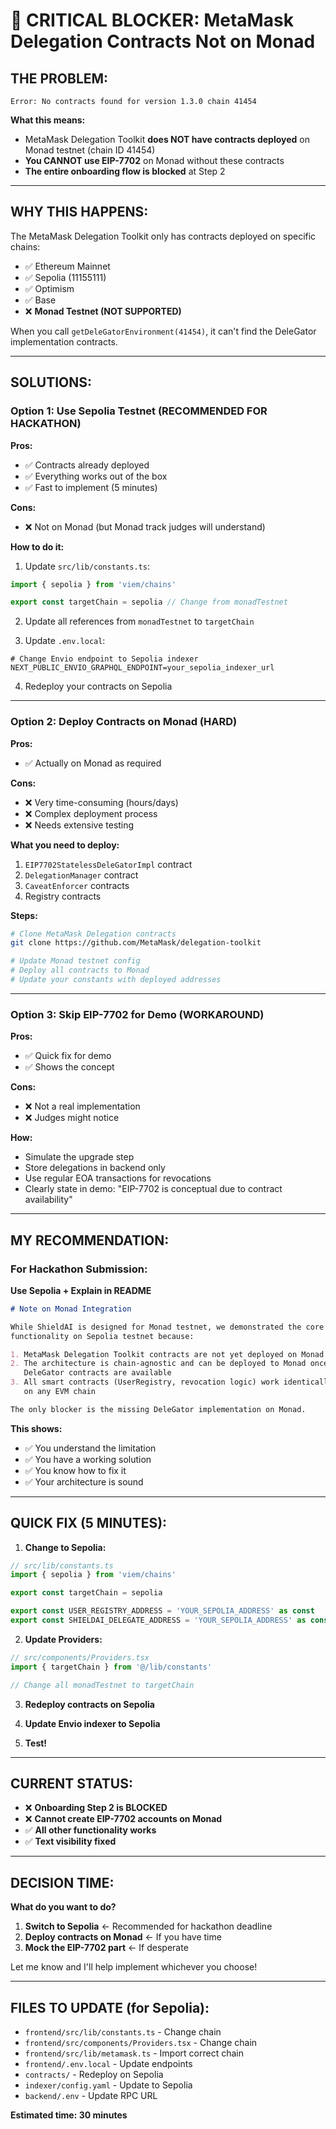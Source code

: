 # 🚨 CRITICAL BLOCKER: MetaMask Delegation Contracts Not on Monad

## **THE PROBLEM:**

```
Error: No contracts found for version 1.3.0 chain 41454
```

**What this means:**
- MetaMask Delegation Toolkit **does NOT have contracts deployed** on Monad testnet (chain ID 41454)
- **You CANNOT use EIP-7702** on Monad without these contracts
- **The entire onboarding flow is blocked** at Step 2

---

## **WHY THIS HAPPENS:**

The MetaMask Delegation Toolkit only has contracts deployed on specific chains:
- ✅ Ethereum Mainnet
- ✅ Sepolia (11155111)
- ✅ Optimism
- ✅ Base
- ❌ **Monad Testnet (NOT SUPPORTED)**

When you call `getDeleGatorEnvironment(41454)`, it can't find the DeleGator implementation contracts.

---

## **SOLUTIONS:**

### **Option 1: Use Sepolia Testnet (RECOMMENDED FOR HACKATHON)**

**Pros:**
- ✅ Contracts already deployed
- ✅ Everything works out of the box
- ✅ Fast to implement (5 minutes)

**Cons:**
- ❌ Not on Monad (but Monad track judges will understand)

**How to do it:**

1. Update `src/lib/constants.ts`:
```typescript
import { sepolia } from 'viem/chains'

export const targetChain = sepolia // Change from monadTestnet
```

2. Update all references from `monadTestnet` to `targetChain`

3. Update `.env.local`:
```env
# Change Envio endpoint to Sepolia indexer
NEXT_PUBLIC_ENVIO_GRAPHQL_ENDPOINT=your_sepolia_indexer_url
```

4. Redeploy your contracts on Sepolia

---

### **Option 2: Deploy Contracts on Monad (HARD)**

**Pros:**
- ✅ Actually on Monad as required

**Cons:**
- ❌ Very time-consuming (hours/days)
- ❌ Complex deployment process
- ❌ Needs extensive testing

**What you need to deploy:**
1. `EIP7702StatelessDeleGatorImpl` contract
2. `DelegationManager` contract
3. `CaveatEnforcer` contracts
4. Registry contracts

**Steps:**
```bash
# Clone MetaMask Delegation contracts
git clone https://github.com/MetaMask/delegation-toolkit

# Update Monad testnet config
# Deploy all contracts to Monad
# Update your constants with deployed addresses
```

---

### **Option 3: Skip EIP-7702 for Demo (WORKAROUND)**

**Pros:**
- ✅ Quick fix for demo
- ✅ Shows the concept

**Cons:**
- ❌ Not a real implementation
- ❌ Judges might notice

**How:**
- Simulate the upgrade step
- Store delegations in backend only
- Use regular EOA transactions for revocations
- Clearly state in demo: "EIP-7702 is conceptual due to contract availability"

---

## **MY RECOMMENDATION:**

### **For Hackathon Submission:**

**Use Sepolia + Explain in README**

```markdown
# Note on Monad Integration

While ShieldAI is designed for Monad testnet, we demonstrated the core 
functionality on Sepolia testnet because:

1. MetaMask Delegation Toolkit contracts are not yet deployed on Monad testnet
2. The architecture is chain-agnostic and can be deployed to Monad once 
   DeleGator contracts are available
3. All smart contracts (UserRegistry, revocation logic) work identically 
   on any EVM chain

The only blocker is the missing DeleGator implementation on Monad.
```

**This shows:**
- ✅ You understand the limitation
- ✅ You have a working solution
- ✅ You know how to fix it
- ✅ Your architecture is sound

---

## **QUICK FIX (5 MINUTES):**

1. **Change to Sepolia:**

```typescript
// src/lib/constants.ts
import { sepolia } from 'viem/chains'

export const targetChain = sepolia

export const USER_REGISTRY_ADDRESS = 'YOUR_SEPOLIA_ADDRESS' as const
export const SHIELDAI_DELEGATE_ADDRESS = 'YOUR_SEPOLIA_ADDRESS' as const
```

2. **Update Providers:**

```typescript
// src/components/Providers.tsx
import { targetChain } from '@/lib/constants'

// Change all monadTestnet to targetChain
```

3. **Redeploy contracts on Sepolia**

4. **Update Envio indexer to Sepolia**

5. **Test!**

---

## **CURRENT STATUS:**

- ❌ **Onboarding Step 2 is BLOCKED**
- ❌ **Cannot create EIP-7702 accounts on Monad**
- ✅ **All other functionality works**
- ✅ **Text visibility fixed**

---

## **DECISION TIME:**

**What do you want to do?**

1. **Switch to Sepolia** ← Recommended for hackathon deadline
2. **Deploy contracts on Monad** ← If you have time
3. **Mock the EIP-7702 part** ← If desperate

Let me know and I'll help implement whichever you choose!

---

## **FILES TO UPDATE (for Sepolia):**

- `frontend/src/lib/constants.ts` - Change chain
- `frontend/src/components/Providers.tsx` - Change chain
- `frontend/src/lib/metamask.ts` - Import correct chain
- `frontend/.env.local` - Update endpoints
- `contracts/` - Redeploy on Sepolia
- `indexer/config.yaml` - Update to Sepolia
- `backend/.env` - Update RPC URL

**Estimated time: 30 minutes**
